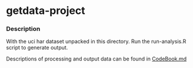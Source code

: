 # getdata-project

### Description

With the uci har dataset unpacked in this directory. Run the
run-analysis.R script to generate output.

Descriptions of processing and output data can be found in [CodeBook.md](CodeBook.md)

